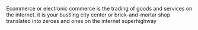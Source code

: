 Ecommerce or electronic commerce is the trading of goods and services on the internet.
it is your bustling city center or brick-and-mortar shop translated into zeroes and ones on the internet superhighway
